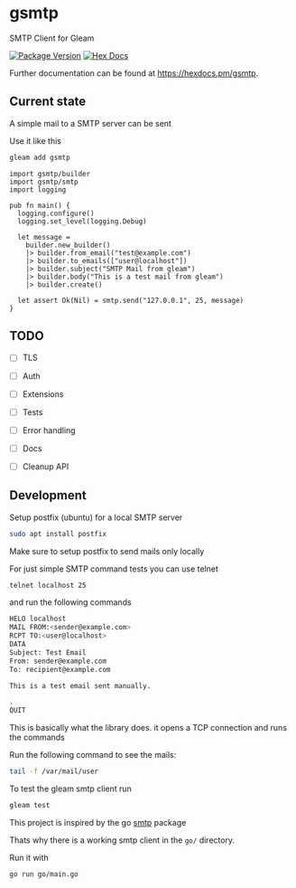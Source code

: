 # gsmtp

SMTP Client for Gleam

[![Package Version](https://img.shields.io/hexpm/v/gsmtp)](https://hex.pm/packages/gsmtp)
[![Hex Docs](https://img.shields.io/badge/hex-docs-ffaff3)](https://hexdocs.pm/gsmtp/)

Further documentation can be found at <https://hexdocs.pm/gsmtp>.

## Current state

A simple mail to a SMTP server can be sent

Use it like this

```sh
gleam add gsmtp
```

```gleam
import gsmtp/builder
import gsmtp/smtp
import logging

pub fn main() {
  logging.configure()
  logging.set_level(logging.Debug)

  let message =
    builder.new_builder()
    |> builder.from_email("test@example.com")
    |> builder.to_emails(["user@localhost"])
    |> builder.subject("SMTP Mail from gleam")
    |> builder.body("This is a test mail from gleam")
    |> builder.create()

  let assert Ok(Nil) = smtp.send("127.0.0.1", 25, message)
}
```

## TODO

- [ ] TLS
- [ ] Auth
- [ ] Extensions
- [ ] Tests
- [ ] Error handling
- [ ] Docs
- [ ] Cleanup API


## Development

Setup postfix (ubuntu) for a local SMTP server

```sh
sudo apt install postfix
```

Make sure to setup postfix to send mails only locally

For just simple SMTP command tests you can use telnet

```sh
telnet localhost 25
```

and run the following commands

```sh
HELO localhost
MAIL FROM:<sender@example.com>
RCPT TO:<user@localhost>
DATA
Subject: Test Email
From: sender@example.com
To: recipient@example.com

This is a test email sent manually.

.
QUIT
```

This is basically what the library does. it opens a TCP connection and runs the commands

Run the following command to see the mails:

```sh
tail -f /var/mail/user
```

To test the gleam smtp client run

```sh
gleam test
```

This project is inspired by the go [smtp](https://pkg.go.dev/net/smtp) package

Thats why there is a working smtp client in the `go/` directory.

Run it with

```sh
go run go/main.go
```

